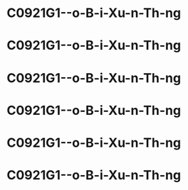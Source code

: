 # C0921G1--o-B-i-Xu-n-Th-ng
# C0921G1--o-B-i-Xu-n-Th-ng
# C0921G1--o-B-i-Xu-n-Th-ng
# C0921G1--o-B-i-Xu-n-Th-ng
# C0921G1--o-B-i-Xu-n-Th-ng
# C0921G1--o-B-i-Xu-n-Th-ng
